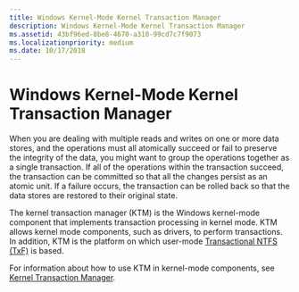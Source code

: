 ```yaml
---
title: Windows Kernel-Mode Kernel Transaction Manager
description: Windows Kernel-Mode Kernel Transaction Manager
ms.assetid: 43bf96ed-8be8-4670-a310-99cd7c7f9073
ms.localizationpriority: medium
ms.date: 10/17/2018
---
```


# Windows Kernel-Mode Kernel Transaction Manager


When you are dealing with multiple reads and writes on one or more data stores, and the operations must all atomically succeed or fail to preserve the integrity of the data, you might want to group the operations together as a single transaction. If all of the operations within the transaction succeed, the transaction can be committed so that all the changes persist as an atomic unit. If a failure occurs, the transaction can be rolled back so that the data stores are restored to their original state.

The kernel transaction manager (KTM) is the Windows kernel-mode component that implements transaction processing in kernel mode. KTM allows kernel mode components, such as drivers, to perform transactions. In addition, KTM is the platform on which user-mode [Transactional NTFS (TxF)](/windows/win32/fileio/transactional-ntfs-portal) is based.

For information about how to use KTM in kernel-mode components, see [Kernel Transaction Manager](introduction-to-ktm.md).

 

